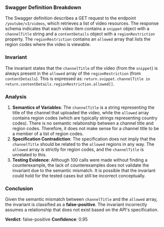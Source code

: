 ### Swagger Definition Breakdown
The Swagger definition describes a GET request to the endpoint `/youtube/v3/videos`, which retrieves a list of video resources. The response schema indicates that each video item contains a `snippet` object with a `channelTitle` string and a `contentDetails` object with a `regionRestriction` property. The `regionRestriction` contains an `allowed` array that lists the region codes where the video is viewable.

### Invariant
The invariant states that the `channelTitle` of the video (from the `snippet`) is always present in the `allowed` array of the `regionRestriction` (from `contentDetails`). This is expressed as: `return.snippet.channelTitle in return.contentDetails.regionRestriction.allowed[]`.

### Analysis
1. **Semantics of Variables**: The `channelTitle` is a string representing the title of the channel that uploaded the video, while the `allowed` array contains region codes (which are typically strings representing country codes). There is no semantic relationship between a channel title and region codes. Therefore, it does not make sense for a channel title to be a member of a list of region codes.
2. **Specification Contradiction**: The specification does not imply that the `channelTitle` should be related to the `allowed` regions in any way. The `allowed` array is strictly for region codes, and the `channelTitle` is unrelated to this.
3. **Testing Evidence**: Although 100 calls were made without finding a counterexample, the lack of counterexamples does not validate the invariant due to the semantic mismatch. It is possible that the invariant could hold for the tested cases but still be incorrect conceptually.

### Conclusion
Given the semantic mismatch between `channelTitle` and the `allowed` array, the invariant is classified as a **false-positive**. The invariant incorrectly assumes a relationship that does not exist based on the API's specification. 

**Verdict**: false-positive
**Confidence**: 0.95
